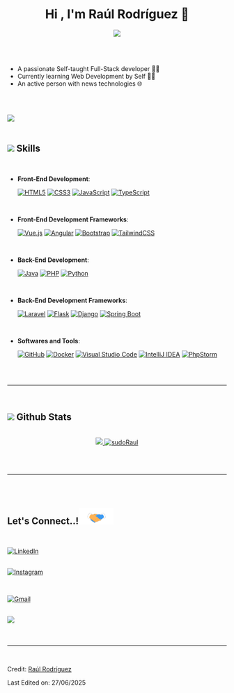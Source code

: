 <h1 align="center"><b>Hi , I'm Raúl Rodríguez 👋 </b></h1>

<p align="center">
  <a href="https://github.com/sudoRaul"><img src="https://readme-typing-svg.herokuapp.com?font=Time+New+Roman&color=cyan&size=25&center=true&vCenter=true&width=600&height=100&lines=Raul+Rodriguez+Fernandez+&hearts;++;Front-End+Developer,;Back-End+Developer,;Love+to+learn+new+technologies"></a>
</p>


<br>


<br>

- A passionate Self-taught Full-Stack developer 👨‍💻
- Currently learning Web Development by Self 🧑‍🏫
- An active person with news technologies 🌐

<br><br>

<img src="https://user-images.githubusercontent.com/73097560/115834477-dbab4500-a447-11eb-908a-139a6edaec5c.gif"><br><br>

## <img src="https://media2.giphy.com/media/QssGEmpkyEOhBCb7e1/giphy.gif?cid=ecf05e47a0n3gi1bfqntqmob8g9aid1oyj2wr3ds3mg700bl&rid=giphy.gif" width ="25"><b> Skills</b>
<br>

<p align="center">

    
- **Front-End Development**:

  [![HTML5](https://img.shields.io/badge/HTML5%20-%23E34F26.svg?style=for-the-badge&logo=html5&logoColor=white)](https://developer.mozilla.org/en-US/docs/Web/HTML)
  [![CSS3](https://img.shields.io/badge/CSS%20-%231572B6.svg?style=for-the-badge&logo=css3&logoColor=white)](https://developer.mozilla.org/en-US/docs/Web/CSS)
  [![JavaScript](https://img.shields.io/badge/JavaScript%20-%23F7DF1E.svg?style=for-the-badge&logo=javascript&logoColor=black)](https://developer.mozilla.org/en-US/docs/Web/JavaScript)
  [![TypeScript](https://img.shields.io/badge/TypeScript-%23007ACC.svg?style=for-the-badge&logo=typescript&logoColor=white)](https://www.typescriptlang.org/)


  <br>


- **Front-End Development Frameworks**:

  [![Vue.js](https://img.shields.io/badge/Vue.js-%2335495e.svg?style=for-the-badge&logo=vue.js&logoColor=%234FC08D)](https://vuejs.org/)
  [![Angular](https://img.shields.io/badge/Angular-%23DD0031.svg?style=for-the-badge&logo=angular&logoColor=white)](https://angular.io/)
  [![Bootstrap](https://img.shields.io/badge/Bootstrap-%23563D7C.svg?style=for-the-badge&logo=bootstrap&logoColor=white)](https://getbootstrap.com/)
  [![TailwindCSS](https://img.shields.io/badge/Tailwind_CSS-38B2AC.svg?style=for-the-badge&logo=tailwind-css&logoColor=white)](https://tailwindcss.com/)



  
<br>


- **Back-End Development**:

  [![Java](https://img.shields.io/badge/Java-%23ED8B00.svg?style=for-the-badge&logo=java&logoColor=white)](https://www.oracle.com/java/)
  [![PHP](https://img.shields.io/badge/PHP-%23777BB4.svg?style=for-the-badge&logo=php&logoColor=white)](https://www.php.net/)
  [![Python](https://img.shields.io/badge/Python-%233776AB.svg?style=for-the-badge&logo=python&logoColor=%23FFD43B)](https://www.python.org/)



  <br>


- **Back-End Development Frameworks**:
   
  [![Laravel](https://img.shields.io/badge/Laravel-%23FF2D20.svg?style=for-the-badge&logo=laravel&logoColor=white)](https://laravel.com/)
  [![Flask](https://img.shields.io/badge/Flask-%23000000.svg?style=for-the-badge&logo=flask&logoColor=white)](https://flask.palletsprojects.com/)
  [![Django](https://img.shields.io/badge/Django-%23092E20.svg?style=for-the-badge&logo=django&logoColor=white)](https://www.djangoproject.com/)
  [![Spring Boot](https://img.shields.io/badge/Spring_Boot-%236DB33F.svg?style=for-the-badge&logo=spring-boot&logoColor=white)](https://spring.io/projects/spring-boot)



<br>

- **Softwares and Tools**:

    [![GitHub](https://img.shields.io/badge/github-%23121011.svg?style=for-the-badge&logo=github&logoColor=white)](https://github.com/)
  [![Docker](https://img.shields.io/badge/Docker-%230db7ed.svg?style=for-the-badge&logo=docker&logoColor=white)](https://www.docker.com/)
  [![Visual Studio Code](https://img.shields.io/badge/Visual%20Studio%20Code-0078d7.svg?style=for-the-badge&logo=visual-studio-code&logoColor=white)](https://code.visualstudio.com/)
  [![IntelliJ IDEA](https://img.shields.io/badge/IntelliJ%20IDEA-%23000000.svg?style=for-the-badge&logo=intellij-idea&logoColor=white)](https://www.jetbrains.com/idea/)
  [![PhpStorm](https://img.shields.io/badge/PhpStorm-%235C2D91.svg?style=for-the-badge&logo=phpstorm&logoColor=white)](https://www.jetbrains.com/phpstorm/)




</p>

<br>
<br>

-----

<br>


## <img src="https://media.giphy.com/media/iY8CRBdQXODJSCERIr/giphy.gif" width="35"><b> Github Stats </b>
<br>

<div align="center">

<a href="https://github.com/sudoRaul/">
  <img src="https://github-readme-stats.vercel.app/api?username=sudoRaul&include_all_commits=true&count_private=true&show_icons=true&line_height=20&title_color=7A7ADB&icon_color=2234AE&text_color=D3D3D3&bg_color=0,000000,130F40" width="450"/>
  <img src="https://github-readme-stats.vercel.app/api/top-langs?username=sudoRaul&show_icons=true&locale=en&layout=compact&line_height=20&title_color=7A7ADB&icon_color=2234AE&text_color=D3D3D3&bg_color=0,000000,130F40" width="375"  alt="sudoRaul"/>

</a>
</div>

<br>
<br>
<br>

-----

<br>
<br>

## <b> Let's Connect..!</b><img src="https://github.com/0xAbdulKhalid/0xAbdulKhalid/raw/main/assets/mdImages/handshake.gif" width ="80">
<br>
<div align='left'>

[![LinkedIn](https://img.shields.io/badge/LinkedIn-Raúl%20Rodríguez-%230077B5.svg?style=for-the-badge&logo=linkedin&logoColor=white)](https://www.linkedin.com/in/ra%C3%BAl-rodr%C3%ADguez-fern%C3%A1ndez-393b05339/)  
<br>

[![Instagram](https://img.shields.io/badge/Instagram-Raúl%20Rodríguez-%23E4405F.svg?style=for-the-badge&logo=instagram&logoColor=white)](https://www.instagram.com/raulrf_14/) 

<br>

[![Gmail](https://img.shields.io/badge/Gmail-Raúl%20Rodríguez-%23D14836.svg?style=for-the-badge&logo=gmail&logoColor=white)](mailto:rrodfer05@gmail.com)


</div>

<br>
<img src="https://user-images.githubusercontent.com/73097560/115834477-dbab4500-a447-11eb-908a-139a6edaec5c.gif">
<br>
<br>
<br>

---

<br>

Credit: [Raúl Rodríguez](https://github.com/sudoRaul)

Last Edited on: 27/06/2025

